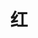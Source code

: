 ---
title: 红
description: 非黑即白
image:

# Badge style
style:
    background: "rgb(244, 78, 73)"
    color: "#fff"
---